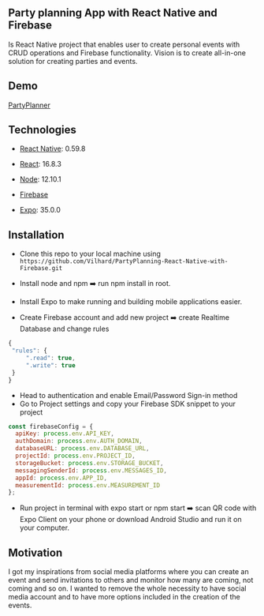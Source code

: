 ## Party planning App with React Native and Firebase
Is React Native project that enables user to create personal events with CRUD operations and Firebase functionality. Vision is to create all-in-one solution for creating parties and events.

## Demo
[PartyPlanner](./gif/partyPlanner.gif)

## Technologies
* [React Native](https://reactnative.dev/): 0.59.8
* [React](https://reactjs.org/): 16.8.3
* [Node](https://nodejs.org/en/): 12.10.1

* [Firebase](https://firebase.google.com/)
* [Expo](https://expo.io/): 35.0.0

## Installation
 - Clone this repo to your local machine using `https://github.com/Vilhard/PartyPlanning-React-Native-with-Firebase.git`
 - Install node and npm :arrow_right: run npm install in root.
 - Install Expo to make running and building mobile applications easier.
 
 - Create Firebase account and add new project :arrow_right: create Realtime Database and change rules 

 ```javascript
 {
  "rules": {
      ".read": true,
      ".write": true
  }
}
```
- Head to authentication and enable Email/Password Sign-in method
- Go to Project settings and copy your Firebase SDK snippet to your project

```javascript
const firebaseConfig = {
  apiKey: process.env.API_KEY,
  authDomain: process.env.AUTH_DOMAIN,
  databaseURL: process.env.DATABASE_URL,
  projectId: process.env.PROJECT_ID,
  storageBucket: process.env.STORAGE_BUCKET,
  messagingSenderId: process.env.MESSAGES_ID,
  appId: process.env.APP_ID,
  measurementId: process.env.MEASUREMENT_ID
};
```
- Run project in terminal with expo start or npm start :arrow_right: scan QR code with Expo Client on your phone or download Android Studio and run it on your computer.

## Motivation
I got my inspirations from social media platforms where you can create an event and send invitations to others and monitor how many are coming, not coming and so on. I wanted to remove the whole necessity to have social media account and to have more options included in the creation of the events.

